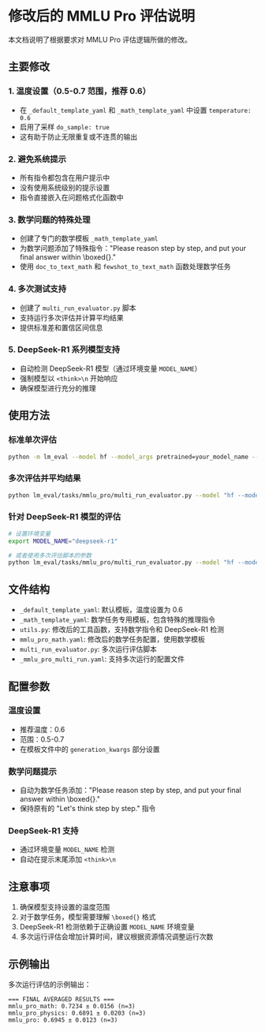# 修改后的 MMLU Pro 评估说明

本文档说明了根据要求对 MMLU Pro 评估逻辑所做的修改。

## 主要修改

### 1. 温度设置（0.5-0.7 范围，推荐 0.6）
- 在 `_default_template_yaml` 和 `_math_template_yaml` 中设置 `temperature: 0.6`
- 启用了采样 `do_sample: true`
- 这有助于防止无限重复或不连贯的输出

### 2. 避免系统提示
- 所有指令都包含在用户提示中
- 没有使用系统级别的提示设置
- 指令直接嵌入在问题格式化函数中

### 3. 数学问题的特殊处理
- 创建了专门的数学模板 `_math_template_yaml`
- 为数学问题添加了特殊指令："Please reason step by step, and put your final answer within \\boxed{}."
- 使用 `doc_to_text_math` 和 `fewshot_to_text_math` 函数处理数学任务

### 4. 多次测试支持
- 创建了 `multi_run_evaluator.py` 脚本
- 支持运行多次评估并计算平均结果
- 提供标准差和置信区间信息

### 5. DeepSeek-R1 系列模型支持
- 自动检测 DeepSeek-R1 模型（通过环境变量 `MODEL_NAME`）
- 强制模型以 `<think>\n` 开始响应
- 确保模型进行充分的推理

## 使用方法

### 标准单次评估
```bash
python -m lm_eval --model hf --model_args pretrained=your_model_name --tasks mmlu_pro --num_fewshot 5
```

### 多次评估并平均结果
```bash
python lm_eval/tasks/mmlu_pro/multi_run_evaluator.py --model "hf --model_args pretrained=your_model_name" --runs 3
```

### 针对 DeepSeek-R1 模型的评估
```bash
# 设置环境变量
export MODEL_NAME="deepseek-r1"

# 或者使用多次评估脚本的参数
python lm_eval/tasks/mmlu_pro/multi_run_evaluator.py --model "hf --model_args pretrained=deepseek-r1-model" --runs 3 --force_thinking
```

## 文件结构

- `_default_template_yaml`: 默认模板，温度设置为 0.6
- `_math_template_yaml`: 数学任务专用模板，包含特殊的推理指令
- `utils.py`: 修改后的工具函数，支持数学指令和 DeepSeek-R1 检测
- `mmlu_pro_math.yaml`: 修改后的数学任务配置，使用数学模板
- `multi_run_evaluator.py`: 多次运行评估脚本
- `_mmlu_pro_multi_run.yaml`: 支持多次运行的配置文件

## 配置参数

### 温度设置
- 推荐温度：0.6
- 范围：0.5-0.7
- 在模板文件中的 `generation_kwargs` 部分设置

### 数学问题提示
- 自动为数学任务添加："Please reason step by step, and put your final answer within \\boxed{}."
- 保持原有的 "Let's think step by step." 指令

### DeepSeek-R1 支持
- 通过环境变量 `MODEL_NAME` 检测
- 自动在提示末尾添加 `<think>\n`

## 注意事项

1. 确保模型支持设置的温度范围
2. 对于数学任务，模型需要理解 `\boxed{}` 格式
3. DeepSeek-R1 检测依赖于正确设置 `MODEL_NAME` 环境变量
4. 多次运行评估会增加计算时间，建议根据资源情况调整运行次数

## 示例输出

多次运行评估的示例输出：
```
=== FINAL AVERAGED RESULTS ===
mmlu_pro_math: 0.7234 ± 0.0156 (n=3)
mmlu_pro_physics: 0.6891 ± 0.0203 (n=3)
mmlu_pro: 0.6945 ± 0.0123 (n=3)
``` 